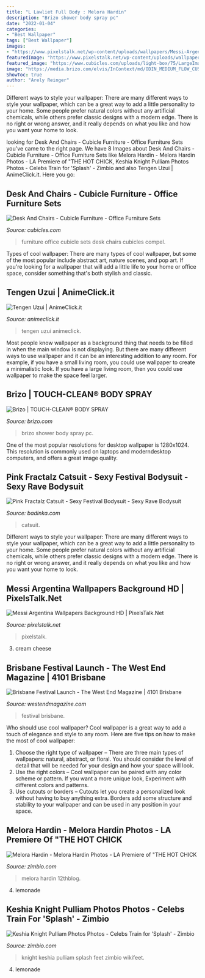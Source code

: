 ```yaml
---
title: "L Lawliet Full Body : Melora Hardin"
description: "Brizo shower body spray pc"
date: "2022-01-04"
categories:
- "Best Wallpaper"
tags: ["Best Wallpaper"]
images:
- "https://www.pixelstalk.net/wp-content/uploads/wallpapers/Messi-Argentina-National-Wallpaper-HD-4.jpg"
featuredImage: "https://www.pixelstalk.net/wp-content/uploads/wallpapers/Messi-Argentina-National-Wallpaper-HD-4.jpg"
featured_image: "https://www.cubicles.com/uploads/light-box/75/LargeImage/cubicle-furniture-compel-cf-com31.jpg"
image: "https://media.brizo.com/elvis/InContext/md/ODIN_MEDIUM_FLOW_CUSTOM_SHOWER_T60275-PC_T60975-PCLHP_HL975-PC_88775-PC_84110-PC_WATER_02_WEB.jpg"
ShowToc: true
author: "Arely Reinger"
---
```



Different ways to style your wallpaper:
There are many different ways to style your wallpaper, which can be a great way to add a little personality to your home. Some people prefer natural colors without any artificial chemicals, while others prefer classic designs with a modern edge. There is no right or wrong answer, and it really depends on what you like and how you want your home to look.

	

		
looking for Desk And Chairs - Cubicle Furniture - Office Furniture Sets you've came to the right page. We have 8 Images about Desk And Chairs - Cubicle Furniture - Office Furniture Sets like Melora Hardin - Melora Hardin Photos - LA Premiere of &quot;THE HOT CHICK, Keshia Knight Pulliam Photos Photos - Celebs Train for &#039;Splash&#039; - Zimbio and also Tengen Uzui | AnimeClick.it. Here you go:
		
    
## Desk And Chairs - Cubicle Furniture - Office Furniture Sets

<img loading=lazy src="https://www.cubicles.com/uploads/light-box/75/LargeImage/cubicle-furniture-compel-cf-com31.jpg" onerror="this.onerror=null;this.src='https://tse4.mm.bing.net/th?id=OIP.kBW-p64vAX4HmSvZOu6ioQHaFK&amp;pid=15.1';" alt="Desk And Chairs - Cubicle Furniture - Office Furniture Sets">

_Source: cubicles.com_

>furniture office cubicle sets desk chairs cubicles compel. 

	

Types of cool wallpaper:
There are many types of cool wallpaper, but some of the most popular include abstract art, nature scenes, and pop art. If you're looking for a wallpaper that will add a little life to your home or office space, consider something that's both stylish and classic.

    
## Tengen Uzui | AnimeClick.it

<img loading=lazy src="https://www.animeclick.it/immagini/personaggio/Tengen_Uzui/gallery_original/Tengen_Uzui-5d6c46e22da77.jpg" onerror="this.onerror=null;this.src='https://tse2.mm.bing.net/th?id=OIP.sNd6a_fFG5qmpDpcudyFhwHaEK&amp;pid=15.1';" alt="Tengen Uzui | AnimeClick.it">

_Source: animeclick.it_

>tengen uzui animeclick. 

	

Most people know wallpaper as a background thing that needs to be filled in when the main window is not displaying. But there are many different ways to use wallpaper and it can be an interesting addition to any room. For example, if you have a small living room, you could use wallpaper to create a minimalistic look. If you have a large living room, then you could use wallpaper to make the space feel larger.

    
## Brizo | TOUCH-CLEAN® BODY SPRAY

<img loading=lazy src="https://media.brizo.com/elvis/InContext/md/ODIN_MEDIUM_FLOW_CUSTOM_SHOWER_T60275-PC_T60975-PCLHP_HL975-PC_88775-PC_84110-PC_WATER_02_WEB.jpg" onerror="this.onerror=null;this.src='https://tse1.mm.bing.net/th?id=OIP.OL6djsdK3-ASFaR0mCnHfQAAAA&amp;pid=15.1';" alt="Brizo | TOUCH-CLEAN® BODY SPRAY">

_Source: brizo.com_

>brizo shower body spray pc. 

	

One of the most popular resolutions for desktop wallpaper is 1280x1024. This resolution is commonly used on laptops and moderndesktop computers, and offers a great image quality.

    
## Pink Fractalz Catsuit - Sexy Festival Bodysuit - Sexy Rave Bodysuit

<img loading=lazy src="http://cdn.shopify.com/s/files/1/0674/8793/products/il_fullxfull.1611574625_ced0_1200x1200.jpg?v=1588599092" onerror="this.onerror=null;this.src='https://tse3.mm.bing.net/th?id=OIP.Bh7zXMqBb30k__MPj03kmgHaLH&amp;pid=15.1';" alt="Pink Fractalz Catsuit - Sexy Festival Bodysuit - Sexy Rave Bodysuit">

_Source: badinka.com_

>catsuit. 

	

Different ways to style your wallpaper:
There are many different ways to style your wallpaper, which can be a great way to add a little personality to your home. Some people prefer natural colors without any artificial chemicals, while others prefer classic designs with a modern edge. There is no right or wrong answer, and it really depends on what you like and how you want your home to look.

    
## Messi Argentina Wallpapers Background HD | PixelsTalk.Net

<img loading=lazy src="https://www.pixelstalk.net/wp-content/uploads/wallpapers/Messi-Argentina-National-Wallpaper-HD-4.jpg" onerror="this.onerror=null;this.src='https://tse1.mm.bing.net/th?id=OIP.66cnUdxP20jq99mqiJj87gHaEK&amp;pid=15.1';" alt="Messi Argentina Wallpapers Background HD | PixelsTalk.Net">

_Source: pixelstalk.net_

>pixelstalk. 

	

3. cream cheese 

    
## Brisbane Festival Launch - The West End Magazine | 4101 Brisbane

<img loading=lazy src="http://www.westendmagazine.com/wp-content/uploads/2018/06/brisbane-festival-guide-to-this-years-brisbane-festival.jpg" onerror="this.onerror=null;this.src='https://tse2.mm.bing.net/th?id=OIP.MxbiqZwrs_YFQAXhSOjzVQHaE8&amp;pid=15.1';" alt="Brisbane Festival Launch - The West End Magazine | 4101 Brisbane">

_Source: westendmagazine.com_

>festival brisbane. 

	

Who should use cool wallpaper?
Cool wallpaper is a great way to add a touch of elegance and style to any room. Here are five tips on how to make the most of cool wallpaper: 
1) Choose the right type of wallpaper – There are three main types of wallpapers: natural, abstract, or floral. You should consider the level of detail that will be needed for your design and how your space will look. 
2) Use the right colors – Cool wallpaper can be paired with any color scheme or pattern. If you want a more unique look, Experiment with different colors and patterns. 
3) Use cutouts or borders – Cutouts let you create a personalized look without having to buy anything extra. Borders add some structure and stability to your wallpaper and can be used in any position in your space.

    
## Melora Hardin - Melora Hardin Photos - LA Premiere Of &quot;THE HOT CHICK

<img loading=lazy src="https://www4.pictures.zimbio.com/bg/eve4+NFmTQY1tZ4lx.jpg" onerror="this.onerror=null;this.src='https://tse2.mm.bing.net/th?id=OIP.ynKyqhZwWQ-ACelgwhovfwHaL9&amp;pid=15.1';" alt="Melora Hardin - Melora Hardin Photos - LA Premiere of &quot;THE HOT CHICK">

_Source: zimbio.com_

>melora hardin 12thblog. 

	

4. lemonade 

    
## Keshia Knight Pulliam Photos Photos - Celebs Train For &#039;Splash&#039; - Zimbio

<img loading=lazy src="http://www3.pictures.zimbio.com/pc/Louie+Anderson+trains+new+show+Splash+Los+uWU_69Ei8OSx.jpg" onerror="this.onerror=null;this.src='https://tse4.mm.bing.net/th?id=OIP.3vwZgrySOu6NxtWSqhvzbwHaLH&amp;pid=15.1';" alt="Keshia Knight Pulliam Photos Photos - Celebs Train for &#039;Splash&#039; - Zimbio">

_Source: zimbio.com_

>knight keshia pulliam splash feet zimbio wikifeet. 

	

4. lemonade 

